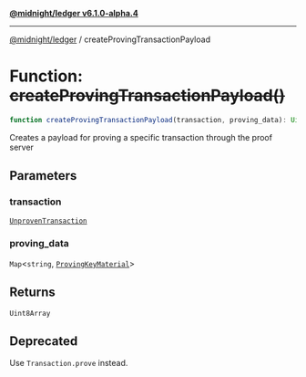 [**@midnight/ledger v6.1.0-alpha.4**](../README.md)

***

[@midnight/ledger](../globals.md) / createProvingTransactionPayload

# Function: ~~createProvingTransactionPayload()~~

```ts
function createProvingTransactionPayload(transaction, proving_data): Uint8Array;
```

Creates a payload for proving a specific transaction through the proof server

## Parameters

### transaction

[`UnprovenTransaction`](../type-aliases/UnprovenTransaction.md)

### proving\_data

`Map`\<`string`, [`ProvingKeyMaterial`](../type-aliases/ProvingKeyMaterial.md)\>

## Returns

`Uint8Array`

## Deprecated

Use `Transaction.prove` instead.
